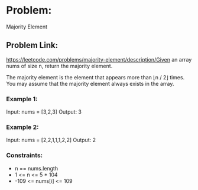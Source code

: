 # Problem:
Majority Element

## Problem Link:
https://leetcode.com/problems/majority-element/description/Given an array nums of size n, return the majority element.

The majority element is the element that appears more than ⌊n / 2⌋ times. You may assume that the majority element always exists in the array.

### Example 1:

Input: nums = [3,2,3]
Output: 3

### Example 2:

Input: nums = [2,2,1,1,1,2,2]
Output: 2
 
### Constraints:

- n == nums.length
- 1 <= n <= 5 * 104
- -109 <= nums[i] <= 109
